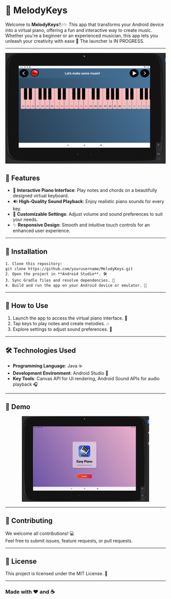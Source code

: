 # 🎹 MelodyKeys



Welcome to **MelodyKeys**!!🎶✨
This app that transforms your Android device into a virtual piano, offering a fun and interactive way to create music. Whether you're a beginner or an experienced musician, this app lets you unleash your creativity with ease 🎵
The launcher is IN PROGRESS.


---


<div align="center">
  <img src="https://github.com/Ornella-Gigante/MelodyKeys/blob/main/image_2.png?raw=true" alt="Piano Demo" width="800"/>
</div>




## 🌟 Features
- 🎹 **Interactive Piano Interface**: Play notes and chords on a beautifully designed virtual keyboard.
- 🔊 **High-Quality Sound Playback**: Enjoy realistic piano sounds for every key.
- 🎼 **Customizable Settings**: Adjust volume and sound preferences to suit your needs.
- ✨ **Responsive Design**: Smooth and intuitive touch controls for an enhanced user experience.

---

## 🚀 Installation
    
    1. Clone this repository:
    git clone https://github.com/yourusername/MelodyKeys.git
    2. Open the project in **Android Studio**. 🛠️
    3. Sync Gradle files and resolve dependencies. 🔄
    4. Build and run the app on your Android device or emulator. 📱

---

## 📖 How to Use

1. Launch the app to access the virtual piano interface. 🎹
2. Tap keys to play notes and create melodies. 🎶
3. Explore settings to adjust sound preferences. 🔧

---

## 🛠️ Technologies Used
- **Programming Language**: Java ☕
- **Development Environment**: Android Studio 📱
- **Key Tools**: Canvas API for UI rendering, Android Sound APIs for audio playback 🎧

---

## 🎥 Demo

<p align="center">
  <a href="https://vimeo.com/1081564940/03ad71e624" title="MelodyKeys Demo">
    <img src="https://github.com/Ornella-Gigante/MelodyKeys/blob/main/image_1.png?raw=true" alt="MelodyKeys Demo" width="400">
  </a>
</p>


---

## 🤝 Contributing

We welcome all contributions! 💻  
Feel free to submit issues, feature requests, or pull requests.

---

## 📜 License

This project is licensed under the MIT License. 📄  

---

### Made with ❤️ and ☕
